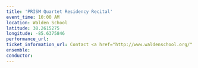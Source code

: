 ```yaml
---
title: 'PRISM Quartet Residency Recital'
event_time: 10:00 AM
location: Walden School
latitude: 38.2615275
longitude: -85.6375846
performance_url:
ticket_information_url: Contact <a href="http://www.waldenschool.org/" title="www.waldenschool.org">www.waldenschool.org</a> for more information.
ensemble:
conductor:
---
```

